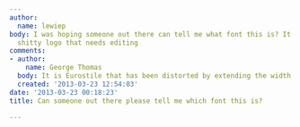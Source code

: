 ```yaml
---
author:
  name: lewiep
body: I was hoping someone out there can tell me what font this is? It's on a friends
  shitty logo that needs editing
comments:
- author:
    name: George Thomas
  body: It is Eurostile that has been distorted by extending the width.
  created: '2013-03-23 12:54:03'
date: '2013-03-23 00:18:23'
title: Can someone out there please tell me which font this is?

---
```

